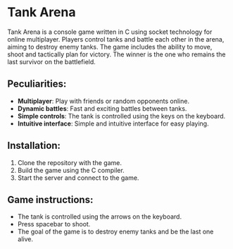 # Tank Arena

Tank Arena is a console game written in C using socket technology for online multiplayer. Players control tanks and battle each other in the arena, aiming to destroy enemy tanks. The game includes the ability to move, shoot and tactically plan for victory. The winner is the one who remains the last survivor on the battlefield.

## Peculiarities:
- **Multiplayer**: Play with friends or random opponents online.
- **Dynamic battles**: Fast and exciting battles between tanks.
- **Simple controls**: The tank is controlled using the keys on the keyboard.
- **Intuitive interface**: Simple and intuitive interface for easy playing.

## Installation:
1. Clone the repository with the game.
2. Build the game using the C compiler.
3. Start the server and connect to the game.

## Game instructions:
- The tank is controlled using the arrows on the keyboard.
- Press spacebar to shoot.
- The goal of the game is to destroy enemy tanks and be the last one alive.
